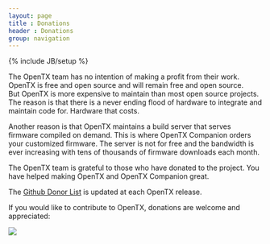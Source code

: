 ```yaml
---
layout: page
title : Donations
header : Donations
group: navigation
---
```

{% include JB/setup %}

The OpenTX team has no intention of making a profit from their work. OpenTX is free and open source and will remain free and open source.  
But OpenTX is more expensive to maintain than most open source projects. The reason is that there is a never ending flood of hardware to integrate and maintain code for. Hardware that costs.  


Another reason is that OpenTX maintains a build server that serves firmware compiled on demand. This is where OpenTX Companion orders your customized firmware. The server is not for free and the bandwidth is ever increasing with tens of thousands of firmware downloads each month.

The OpenTX team is grateful to those who have donated to the project. You have helped making OpenTX and OpenTX Companion great. 

The [Github Donor List](https://github.com/opentx/opentx/blob/master/DONATIONS.txt) is updated at each OpenTX release.

If you would like to contribute to OpenTX, donations are welcome and appreciated:

<a href="https://www.paypal.com/cgi-bin/webscr?cmd=_s-xclick&amp;hosted_button_id=DJ9MASSKVW8WN" rel="nofollow">
<img src="https://www.paypalobjects.com/en_GB/i/btn/btn_donate_LG.gif">
</a>


